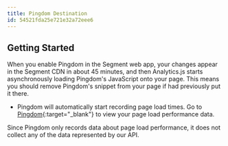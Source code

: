 ```yaml
---
title: Pingdom Destination
id: 54521fda25e721e32a72eee6
---
```

## Getting Started

When you enable Pingdom in the Segment web app, your changes appear in the Segment CDN in about 45 minutes, and then Analytics.js starts asynchronously loading Pingdom's JavaScript onto your page. This means you should remove Pingdom's snippet from your page if had previously put it there.
+ Pingdom will automatically start recording page load times. Go to [Pingdom](https://my.pingdom.com/rum){:target="_blank"} to view your page load performance data.

Since Pingdom only records data about page load performance, it does not collect any of the data represented by our API.
